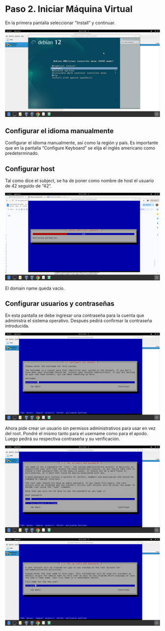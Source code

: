 # Paso 2. Iniciar Máquina Virtual

En la primera pantalla seleccionar “Install” y continuar.

![Imagen 7](images/7.png)

## Configurar el idioma manualmente

Configurar el idioma manualmente, así como la región y país. Es importante que en la pantalla “Configure Keyboard” se elija el inglés americano como predeterminado.

## Configurar host

Tal como dice el subject, se ha de poner como nombre de host el usuario de 42 seguido de “42”.

![Imagen 8](images/8.png)

El domain name queda vacío.

## Configurar usuarios y contraseñas

En esta pantalla se debe ingresar una contraseña para la cuenta que administra el sistema operativo. Después pedirá confirmar la contraseña introducida.

![Imagen 9](images/9.png)

Ahora pide crear un usuario sin permisos administrativos para usar en vez del root. Pondré el mismo tanto para el username como para el apodo. Luego pedirá su respectiva contraseña y su verificación.

![Imagen 10](images/10.png)

![Imagen 11](images/11.png)
